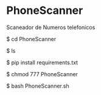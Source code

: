 # PhoneScanner

Scaneador de Numeros telefonicos

$ cd PhoneScanner

$ ls

$ pip install requirements.txt

$ chmod 777 PhoneScanner

$ bash PhoneScanner.sh

